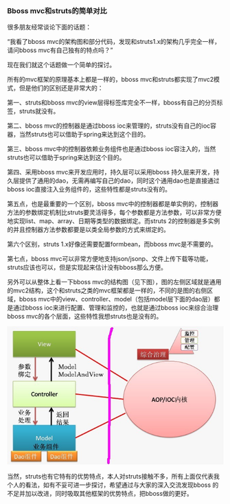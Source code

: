 ### Bboss mvc和struts的简单对比

很多朋友经常谈论下面的话题：

“我看了bboss mvc的架构图和部分代码，发现和struts1.x的架构几乎完全一样，请问bboss mvc有自己独有的特点吗？”

现在我们就这个话题做一个简单的探讨。

所有的mvc框架的原理基本上都是一样的，bboss mvc和struts都实现了mvc2模式，但是他们的区别还是非常大的：  

第一、struts和bboss mvc的view层得标签库完全不一样，bboss有自己的分页标签，struts就没有。

第二、bboss mvc的控制器是通过bboss ioc来管理的，struts没有自己的ioc容器，当然struts也可以借助于spring来达到这个目的。

第三、bboss mvc中的控制器依赖业务组件也是通过bboss ioc容注入的，当然struts也可以借助于spring来达到这个目的。

第四、采用bboss mvc来开发应用时，持久层可以采用bboss 持久层来开发，持久层提供了通用的dao，无需再编写自己的dao，同时这个通用dao也是直接通过bboss ioc直接注入业务组件的，这些特性都是struts没有的。  

第五点，也是最重要的一个区别，bboss mvc中的控制器都是单实例的，控制器方法的参数绑定机制比struts要灵活得多，每个参数都是方法参数，可以非常方便地实现list、map、array、日期等类型的数据绑定。而struts 2的控制器是多实例的并且控制器方法参数都要是以类全局参数的方式来绑定的。

第六个区别，struts 1.x好像还需要配置formbean，而bboss mvc是不需要的。

第七点，bboss mvc可以非常方便地支持json/jsonp、文件上传下载等功能，struts应该也可以，但是实现起来估计没有bboss那么方便。

另外可以从整体上看一下bboss mvc的结构图（见下图），图的左侧区域就是通用的mvc2结构，这个和struts之类的mvc框架都是一样的，不同的是图的右侧区域，bboss mvc中的view、controller、model（包括model层下面的dao层）都是通过bboss ioc来进行配置、管理和监控的，也就是通过bboss ioc来综合治理bboss mvc的各个层面，这些特性我想struts也是没有的。

 ![](images/bboss/f1f12e5d-869d-398f-96fe-9de35ff2ea35.jpg)   

当然，struts也有它特有的优势特点，本人对struts接触不多，所有上面仅代表我个人的看法，如有不妥可进一步探讨，希望通过与大家的深入交流发现bboss 的不足并加以改进，同时吸取其他框架的优势特点，把bboss做的更好。